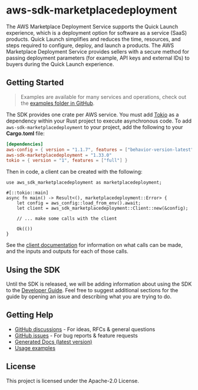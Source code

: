 # aws-sdk-marketplacedeployment

The AWS Marketplace Deployment Service supports the Quick Launch experience, which is a deployment option for software as a service (SaaS) products. Quick Launch simplifies and reduces the time, resources, and steps required to configure, deploy, and launch a products. The AWS Marketplace Deployment Service provides sellers with a secure method for passing deployment parameters (for example, API keys and external IDs) to buyers during the Quick Launch experience.

## Getting Started

> Examples are available for many services and operations, check out the
> [examples folder in GitHub](https://github.com/awslabs/aws-sdk-rust/tree/main/examples).

The SDK provides one crate per AWS service. You must add [Tokio](https://crates.io/crates/tokio)
as a dependency within your Rust project to execute asynchronous code. To add `aws-sdk-marketplacedeployment` to
your project, add the following to your **Cargo.toml** file:

```toml
[dependencies]
aws-config = { version = "1.1.7", features = ["behavior-version-latest"] }
aws-sdk-marketplacedeployment = "1.33.0"
tokio = { version = "1", features = ["full"] }
```

Then in code, a client can be created with the following:

```rust,no_run
use aws_sdk_marketplacedeployment as marketplacedeployment;

#[::tokio::main]
async fn main() -> Result<(), marketplacedeployment::Error> {
    let config = aws_config::load_from_env().await;
    let client = aws_sdk_marketplacedeployment::Client::new(&config);

    // ... make some calls with the client

    Ok(())
}
```

See the [client documentation](https://docs.rs/aws-sdk-marketplacedeployment/latest/aws_sdk_marketplacedeployment/client/struct.Client.html)
for information on what calls can be made, and the inputs and outputs for each of those calls.

## Using the SDK

Until the SDK is released, we will be adding information about using the SDK to the
[Developer Guide](https://docs.aws.amazon.com/sdk-for-rust/latest/dg/welcome.html). Feel free to suggest
additional sections for the guide by opening an issue and describing what you are trying to do.

## Getting Help

* [GitHub discussions](https://github.com/awslabs/aws-sdk-rust/discussions) - For ideas, RFCs & general questions
* [GitHub issues](https://github.com/awslabs/aws-sdk-rust/issues/new/choose) - For bug reports & feature requests
* [Generated Docs (latest version)](https://awslabs.github.io/aws-sdk-rust/)
* [Usage examples](https://github.com/awslabs/aws-sdk-rust/tree/main/examples)

## License

This project is licensed under the Apache-2.0 License.

